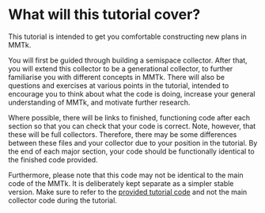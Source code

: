 # What will this tutorial cover?

This tutorial is intended to get you comfortable constructing new plans in 
MMTk.

You will first be guided through building a semispace collector. After that, 
you will extend this collector to be a generational collector, to further 
familiarise you with different concepts in MMTk. There will also be 
questions and exercises at various points in the tutorial, intended to 
encourage you to think about what the code is doing, increase your general 
understanding of MMTk, and motivate further research.

Where possible, there will be links to finished, functioning code after each 
section so that you can check that your code is correct. Note, however, that 
these will be full collectors. Therefore, there may be some differences between 
these files and your collector due to your position in the tutorial. By the end 
of each major section, your code should be functionally identical to the 
finished code provided.

Furthermore, please note that this code may not be identical to the main code
of the MMTk. It is deliberately kept separate as a simpler stable
version. Make sure to refer to the 
[provided tutorial code](https://github.com/mmtk/mmtk-core/tree/master/docs/tutorial/code) 
and not the main collector code during the tutorial. 